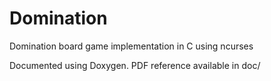 # Domination
Domination board game implementation in C using ncurses

Documented using Doxygen.
PDF reference available in doc/
